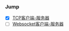 ### Jump

- [x] [TCP客户端-服务器](https://github.com/pyihe/go-example/tree/master/tcp)
- [ ] [Websocket客户端-服务器]()